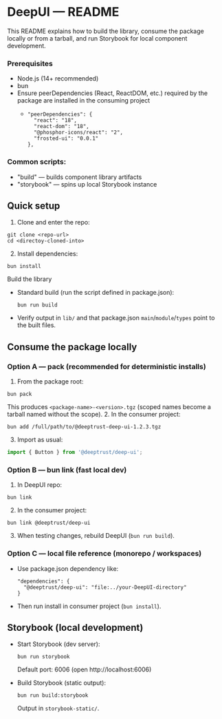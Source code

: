# DeepUI — README

This README explains how to build the library, consume the package locally or from a tarball, and run Storybook for local component development.

### Prerequisites

- Node.js (14+ recommended)
- bun
- Ensure peerDependencies (React, ReactDOM, etc.) required by the package are installed in the consuming project
  - ```
    "peerDependencies": {
      "react": "18",
      "react-dom": "18",
      "@phosphor-icons/react": "2",
      "frosted-ui": "0.0.1"
    },
    ```

### Common scripts:

- "build" — builds component library artifacts
- "storybook" — spins up local Storybook instance

## Quick setup

1. Clone and enter the repo:

```
git clone <repo-url>
cd <directoy-cloned-into>
```

2. Install dependencies:

```
bun install
```

Build the library

- Standard build (run the script defined in package.json):
  ```
  bun run build
  ```
- Verify output in `lib/` and that package.json `main`/`module`/`types` point to the built files.

## Consume the package locally

### Option A — pack (recommended for deterministic installs)

1. From the package root:

```
bun pack
```

This produces `<package-name>-<version>.tgz` (scoped names become a tarball named without the scope). 2. In the consumer project:

```
bun add /full/path/to/@deeptrust-deep-ui-1.2.3.tgz
```

3. Import as usual:

```js
import { Button } from '@deeptrust/deep-ui';
```

### Option B — bun link (fast local dev)

1. In DeepUI repo:

```
bun link
```

2. In the consumer project:

```
bun link @deeptrust/deep-ui
```

3. When testing changes, rebuild DeepUI (`bun run build`).

### Option C — local file reference (monorepo / workspaces)

- Use package.json dependency like:
  ```
  "dependencies": {
    "@deeptrust/deep-ui": "file:../your-DeepUI-directory"
  }
  ```
- Then run install in consumer project (`bun install`).

## Storybook (local development)

- Start Storybook (dev server):

  ```
  bun run storybook
  ```

  Default port: 6006 (open http://localhost:6006)

- Build Storybook (static output):
  ```
  bun run build:storybook
  ```
  Output in `storybook-static/`.
